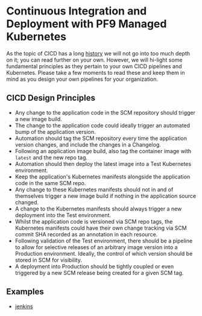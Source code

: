 # Continuous Integration and Deployment with PF9 Managed Kubernetes

As the topic of CICD has a long [history](https://martinfowler.com/tags/continuous%20delivery.html)
we will not go into too much depth on it; you can read further on your own. However, we will hi-light
some fundamental principles as they pertain to your own CICD pipelines and Kubernetes. Please take a
few moments to read these and keep them in mind as you design your own pipelines for your organization.

## CICD Design Principles

- Any change to the application code in the SCM repository should trigger a new image build.
- The change to the application code could ideally trigger an automated bump of the application version.
- Automation should tag the SCM repository every time the application version changes, and include the changes in a Changelog.
- Following an application image build, also tag the container image with `latest` and the new repo tag.
- Automation should then deploy the latest image into a Test Kubernetes environment.
- Keep the application's Kubernetes manifests alongside the application code in the same SCM repo.
- Any change to these Kubernetes manifests should not in and of themselves trigger a new image build if nothing in the application source changed.
- A change to the Kubernetes manifests should always trigger a new deployment into the Test environment.
- Whilst the application code is versioned via SCM repo tags, the Kubernetes manifests could have their
own change tracking via SCM commit SHA recorded as an annotation in each resource.
- Following validation of the Test environment, there should be a pipeline to allow for selective
releases of an arbitrary image version into a Production environment. Ideally, the control of which
version should be stored in SCM for visibility.
- A deployment into Production should be tightly coupled or even triggered by a new SCM release being
created for a given SCM tag.

## Examples

- [jenkins](jenkins/README.md)
